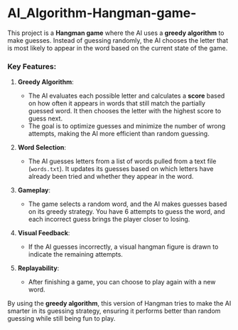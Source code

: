 # AI_Algorithm-Hangman-game-


This project is a **Hangman game** where the AI uses a **greedy algorithm** to make guesses. Instead of guessing randomly, the AI chooses the letter that is most likely to appear in the word based on the current state of the game.

### Key Features:
1. **Greedy Algorithm**:
   - The AI evaluates each possible letter and calculates a **score** based on how often it appears in words that still match the partially guessed word. It then chooses the letter with the highest score to guess next.
   - The goal is to optimize guesses and minimize the number of wrong attempts, making the AI more efficient than random guessing.

2. **Word Selection**:
   - The AI guesses letters from a list of words pulled from a text file (`words.txt`). It updates its guesses based on which letters have already been tried and whether they appear in the word.

3. **Gameplay**:
   - The game selects a random word, and the AI makes guesses based on its greedy strategy. You have 6 attempts to guess the word, and each incorrect guess brings the player closer to losing.

4. **Visual Feedback**: 
   - If the AI guesses incorrectly, a visual hangman figure is drawn to indicate the remaining attempts.

5. **Replayability**: 
   - After finishing a game, you can choose to play again with a new word.

By using the **greedy algorithm**, this version of Hangman tries to make the AI smarter in its guessing strategy, ensuring it performs better than random guessing while still being fun to play.
